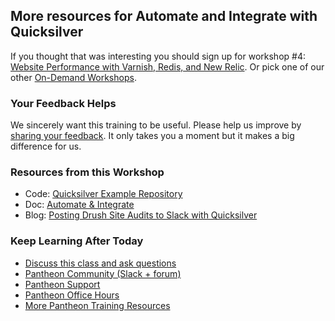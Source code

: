 ## More resources for Automate and Integrate with Quicksilver

<Youtube src="Xs8QBZHlEDA" title="Automate and Integrate With Quicksilver" start="20" />

If you thought that was interesting you should sign up for workshop #4: [Website Performance with Varnish, Redis, and New Relic](https://pantheon.io/on-demand-trainings/website-performance-varnish-redis-and-new-relic). Or pick one of our other [On-Demand Workshops](https://pantheon.io/on-demand-trainings).

### Your Feedback Helps

We sincerely want this training to be useful. Please help us improve by [sharing your feedback](https://www.getfeedback.com/r/FHnfj1n8?gf_q[8821859]=17495039). It only takes you a moment but it makes a big difference for us.

### Resources from this Workshop

- Code: [Quicksilver Example Repository](https://github.com/pantheon-systems/quicksilver-examples)
- Doc: [Automate & Integrate](/automate)
- Blog: [Posting Drush Site Audits to Slack with Quicksilver](https://pantheon.io/blog/posting-drush-site-audits-slack-quicksilver)

### Keep Learning After Today

- [Discuss this class and ask questions](https://discuss.pantheon.io/c/pantheon-training/automate-integrate-quicksilver/54)
- [Pantheon Community (Slack + forum)](/pantheon-community)
- [Pantheon Support](/support)
- [Pantheon Office Hours](https://pantheon.io/agencies/office-hours)
- [More Pantheon Training Resources](https://pantheon.io/learn-pantheon)
